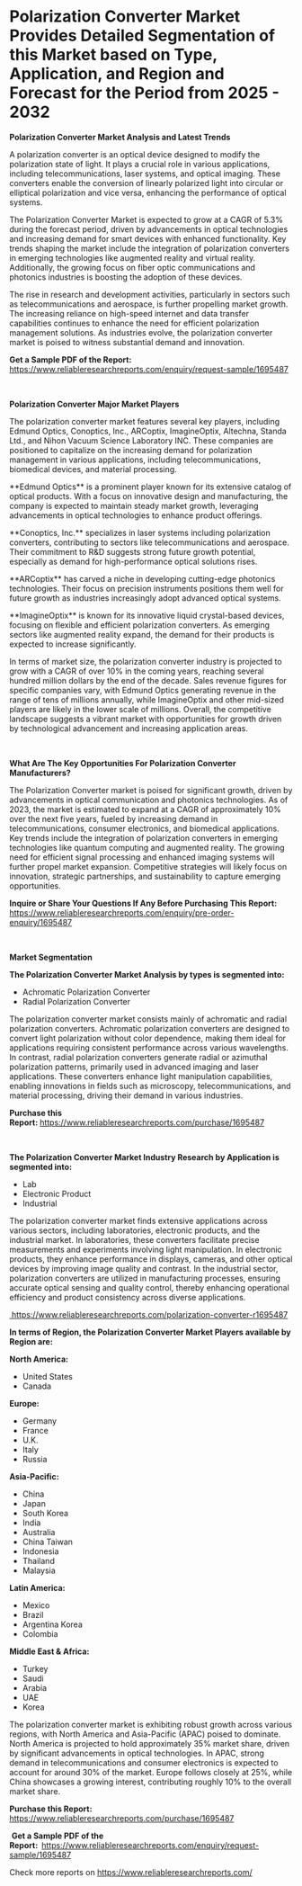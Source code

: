 <p><h1>Polarization Converter Market Provides Detailed Segmentation of this Market based on Type, Application, and Region and Forecast for the Period from 2025 - 2032</h1></p><p><strong>Polarization Converter Market Analysis and Latest Trends</strong></p>
<p><p>A polarization converter is an optical device designed to modify the polarization state of light. It plays a crucial role in various applications, including telecommunications, laser systems, and optical imaging. These converters enable the conversion of linearly polarized light into circular or elliptical polarization and vice versa, enhancing the performance of optical systems.</p><p>The Polarization Converter Market is expected to grow at a CAGR of 5.3% during the forecast period, driven by advancements in optical technologies and increasing demand for smart devices with enhanced functionality. Key trends shaping the market include the integration of polarization converters in emerging technologies like augmented reality and virtual reality. Additionally, the growing focus on fiber optic communications and photonics industries is boosting the adoption of these devices.</p><p>The rise in research and development activities, particularly in sectors such as telecommunications and aerospace, is further propelling market growth. The increasing reliance on high-speed internet and data transfer capabilities continues to enhance the need for efficient polarization management solutions. As industries evolve, the polarization converter market is poised to witness substantial demand and innovation.</p></p>
<p><strong>Get a Sample PDF of the Report:&nbsp;</strong> <a href="https://www.reliableresearchreports.com/enquiry/request-sample/1695487?utm_campaign=3084&utm_medium=2&utm_source=Github&utm_content=ia&utm_term=27032025&utm_id=polarization-converter">https://www.reliableresearchreports.com/enquiry/request-sample/1695487</a></p>
<p>&nbsp;</p>
<p><strong>Polarization Converter Major Market Players</strong></p>
<p><p>The polarization converter market features several key players, including Edmund Optics, Conoptics, Inc., ARCoptix, ImagineOptix, Altechna, Standa Ltd., and Nihon Vacuum Science Laboratory INC. These companies are positioned to capitalize on the increasing demand for polarization management in various applications, including telecommunications, biomedical devices, and material processing.</p><p>**Edmund Optics** is a prominent player known for its extensive catalog of optical products. With a focus on innovative design and manufacturing, the company is expected to maintain steady market growth, leveraging advancements in optical technologies to enhance product offerings.</p><p>**Conoptics, Inc.** specializes in laser systems including polarization converters, contributing to sectors like telecommunications and aerospace. Their commitment to R&D suggests strong future growth potential, especially as demand for high-performance optical solutions rises.</p><p>**ARCoptix** has carved a niche in developing cutting-edge photonics technologies. Their focus on precision instruments positions them well for future growth as industries increasingly adopt advanced optical systems.</p><p>**ImagineOptix** is known for its innovative liquid crystal-based devices, focusing on flexible and efficient polarization converters. As emerging sectors like augmented reality expand, the demand for their products is expected to increase significantly.</p><p>In terms of market size, the polarization converter industry is projected to grow with a CAGR of over 10% in the coming years, reaching several hundred million dollars by the end of the decade. Sales revenue figures for specific companies vary, with Edmund Optics generating revenue in the range of tens of millions annually, while ImagineOptix and other mid-sized players are likely in the lower scale of millions. Overall, the competitive landscape suggests a vibrant market with opportunities for growth driven by technological advancement and increasing application areas.</p></p>
<p>&nbsp;</p>
<p><strong>What Are The Key Opportunities For Polarization Converter Manufacturers?</strong></p>
<p><p>The Polarization Converter market is poised for significant growth, driven by advancements in optical communication and photonics technologies. As of 2023, the market is estimated to expand at a CAGR of approximately 10% over the next five years, fueled by increasing demand in telecommunications, consumer electronics, and biomedical applications. Key trends include the integration of polarization converters in emerging technologies like quantum computing and augmented reality. The growing need for efficient signal processing and enhanced imaging systems will further propel market expansion. Competitive strategies will likely focus on innovation, strategic partnerships, and sustainability to capture emerging opportunities.</p></p>
<p><strong>Inquire or Share Your Questions If Any Before Purchasing This Report:</strong> <a href="https://www.reliableresearchreports.com/enquiry/pre-order-enquiry/1695487?utm_campaign=3084&utm_medium=2&utm_source=Github&utm_content=ia&utm_term=27032025&utm_id=polarization-converter">https://www.reliableresearchreports.com/enquiry/pre-order-enquiry/1695487</a></p>
<p>&nbsp;</p>
<p><strong>Market Segmentation</strong></p>
<p><strong>The Polarization Converter Market Analysis by types is segmented into:</strong></p>
<p><ul><li>Achromatic Polarization Converter</li><li>Radial Polarization Converter</li></ul></p>
<p><p>The polarization converter market consists mainly of achromatic and radial polarization converters. Achromatic polarization converters are designed to convert light polarization without color dependence, making them ideal for applications requiring consistent performance across various wavelengths. In contrast, radial polarization converters generate radial or azimuthal polarization patterns, primarily used in advanced imaging and laser applications. These converters enhance light manipulation capabilities, enabling innovations in fields such as microscopy, telecommunications, and material processing, driving their demand in various industries.</p></p>
<p><strong>Purchase this Report:&nbsp;</strong><a href="https://www.reliableresearchreports.com/purchase/1695487?utm_campaign=3084&utm_medium=2&utm_source=Github&utm_content=ia&utm_term=27032025&utm_id=polarization-converter">https://www.reliableresearchreports.com/purchase/1695487</a></p>
<p>&nbsp;</p>
<p><strong>The Polarization Converter Market Industry Research by Application is segmented into:</strong></p>
<p><ul><li>Lab</li><li>Electronic Product</li><li>Industrial</li></ul></p>
<p><p>The polarization converter market finds extensive applications across various sectors, including laboratories, electronic products, and the industrial market. In laboratories, these converters facilitate precise measurements and experiments involving light manipulation. In electronic products, they enhance performance in displays, cameras, and other optical devices by improving image quality and contrast. In the industrial sector, polarization converters are utilized in manufacturing processes, ensuring accurate optical sensing and quality control, thereby enhancing operational efficiency and product consistency across diverse applications.</p></p>
<p><a href="https://www.reliableresearchreports.com/polarization-converter-r1695487?utm_campaign=3084&utm_medium=2&utm_source=Github&utm_content=ia&utm_term=27032025&utm_id=polarization-converter">&nbsp;https://www.reliableresearchreports.com/polarization-converter-r1695487</a></p>
<p><strong>In terms of Region, the Polarization Converter Market Players available by Region are:</strong></p>
<p>
    <p> <strong> North America: </strong>
        <ul>
            <li>United States</li>
            <li>Canada</li>
        </ul>
        </p> 
    <p> <strong> Europe: </strong>
        <ul>
            <li>Germany</li>
            <li>France</li>
            <li>U.K.</li>
            <li>Italy</li>
            <li>Russia</li>
        </ul>
        </p> 
    <p> <strong> Asia-Pacific: </strong>
        <ul>
            <li>China</li>
            <li>Japan</li>
            <li>South Korea</li>
            <li>India</li>
            <li>Australia</li>
            <li>China Taiwan</li>
            <li>Indonesia</li>
            <li>Thailand</li>
            <li>Malaysia</li>
        </ul>
        </p> 
    <p> <strong> Latin America: </strong>
        <ul>
            <li>Mexico</li>
            <li>Brazil</li>
            <li>Argentina Korea</li>
            <li>Colombia</li>
        </ul>
        </p> 
    <p> <strong> Middle East & Africa: </strong>
        <ul>
            <li>Turkey</li>
            <li>Saudi</li>
            <li>Arabia</li>
            <li>UAE</li>
            <li>Korea</li>
        </ul>
    </p>
    </p>
<p><p>The polarization converter market is exhibiting robust growth across various regions, with North America and Asia-Pacific (APAC) poised to dominate. North America is projected to hold approximately 35% market share, driven by significant advancements in optical technologies. In APAC, strong demand in telecommunications and consumer electronics is expected to account for around 30% of the market. Europe follows closely at 25%, while China showcases a growing interest, contributing roughly 10% to the overall market share.</p></p>
<p><strong>Purchase this Report: </strong><a href="https://www.reliableresearchreports.com/purchase/1695487?utm_campaign=3084&utm_medium=2&utm_source=Github&utm_content=ia&utm_term=27032025&utm_id=polarization-converter">https://www.reliableresearchreports.com/purchase/1695487</a></p>
<p>&nbsp;<strong>Get a Sample PDF of the Report:&nbsp;&nbsp;</strong><a href="https://www.reliableresearchreports.com/enquiry/request-sample/1695487?utm_campaign=3084&utm_medium=2&utm_source=Github&utm_content=ia&utm_term=27032025&utm_id=polarization-converter">https://www.reliableresearchreports.com/enquiry/request-sample/1695487</a></p>
<p><strong></strong></p>
<p>Check more reports on <a href="https://www.reliableresearchreports.com/?utm_campaign=3084&utm_medium=2&utm_source=Github&utm_content=ia&utm_term=27032025&utm_id=polarization-converter">https://www.reliableresearchreports.com/</a></p>